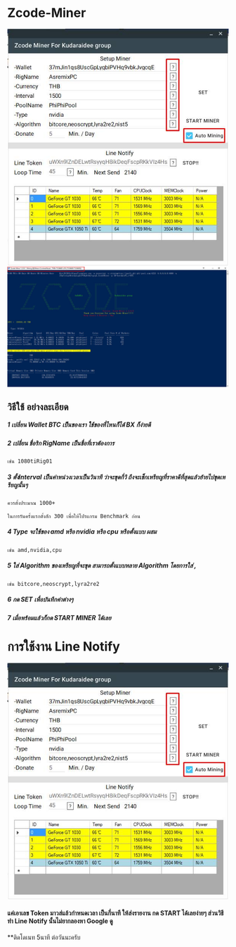 # Zcode-Miner
![alt text](https://raw.githubusercontent.com/asremix/Zcode-Miner/master/1.jpg)
![alt text](https://raw.githubusercontent.com/asremix/Zcode-Miner/master/2.jpg)
## วิธีใช้ อย่างละเอียด
##### 1 เปลี่ยน Wallet BTC เป็นของเรา ใช้ของที่ไหนก็ได้ BX ก็ง่ายดี
##### 2 เปลี่ยน ชื่อริก RigName เป็นชื่อที่เราต้องการ
```
เช่น 1080tiRig01
```
##### 3 ตั้งInterval เป็นค่าหน่วงเวลาเป็นวินาที ว่าจะขุดกี่วิ ถึงจะเช็กเหรียญที่ราคาดีที่สุดแล้วย้ายไปขุดเหรียญนั้นๆ
```
ควรตั้งประมาณ 1000+ 
```
```
ในการรันครั้งแรกตั้งสัก 300 เพื่อให้โปรแกรม Benchmark ก่อน
```
##### 4 Type จะใช้ของ amd หรือ nvidia หรือ cpu หรือตั้งแบบ ผสม 
```
เช่น amd,nvidia,cpu
```
##### 5 ใส่ Algorithm ของเหรียญที่จะขุด สามารถตั้งแบบหลาย Algorithm โดยการใส่ , 
```
เช่น bitcore,neoscrypt,lyra2re2
```
##### 6 กด SET เพื่อบันทึกค่าต่างๆ
##### 7 เมื่อพร้อมแล้วก็กด START MINER ได้เลย

# การใช้งาน Line Notify
![alt text](https://raw.githubusercontent.com/asremix/Zcode-Miner/master/1.jpg)
#### แค่เอาเลข Token มาวส่แล้วกำหนดเวลา เป็นกี่นาที ให้ส่งรายงาน กด START ได้เลยง่ายๆ ส่วนวิธีทำ Line Notify นั้นไม่ยากลองหา Google ดู

**ติดโดเนท 5นาที ต่อวันนะครับ
